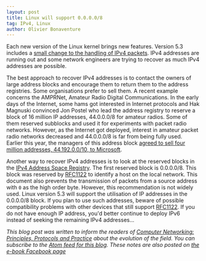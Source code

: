 ```yaml
---
layout: post
title: Linux will support 0.0.0.0/8
tag: IPv4, Linux
author: Olivier Bonaventure
---
```



Each new version of the Linux kernel brings new features. Version 5.3 includes a [small change to the handling of IPv4 packets](https://kernelnewbies.org/Linux_5.3#A_few_millions_of_new_IPv4_addresses). IPv4 addresses are running out and some network engineers are trying to recover as much IPv4 addresses are possible. 

The best approach to recover IPv4 addresses is to contact the owners of large address blocks and encourage them to return them to the address registries. Some organisations prefer to sell them. A recent example concerns the AMPRNet, Amateur Radio Digital Communications. In the early days of the Internet, some hams got interested in Internet protocols and Hak Magnuski convinced Jon Postel who lead the address registry to reserve a block of 16 million IP addresses, 44.0.0.0/8 for amateur radios. Some of them reserved subblocks and used it for experiments with packet radio networks. However, as the Internet got deployed, interest in amateur packet radio networks decreased and 44.0.0.0/8 is far from being fully used. Earlier this year, the managers of this address block [agreed to sell four million addresses, 44.192.0.0/10, to Microsoft](https://www.ampr.org/amprnet/).

Another way to recover IPv4 addresses is to look at the reserved blocks in the [IPv4 Address Space Registry](https://www.iana.org/assignments/ipv4-address-space/ipv4-address-space.xhtml). The first reserved block is 0.0.0.0/8. This block was reserved by [RFC1122](https://tools.ietf.org/html/rfc1122#section-3.2.1.3) to identify a host on the local network. This document also prevents the transmission of packets from a source address with `0` as the high order byte. However, this recommendation is not widely used. Linux version 5.3 will support the utilisation of IP addresses in the 0.0.0.0/8 block. If you plan to use such addresses, beware of possible compatibility problems with other devices that still support  [RFC1122](https://tools.ietf.org/html/rfc1122#section-3.2.1.3). If you do not have enough IP address, you'd better continue to deploy IPv6 instead of seeking the remaining IPv4 addresses...




*This blog post was written to inform the readers of [Computer Networking: Principles, Protocols and Practice](https://www.computer-networking.info) about the evolution of the field. You can subscribe to the [Atom feed for this blog](http://blog.computer-networking.info/feed.xml). These notes are also posted on [the e-book Facebook page](https://www.facebook.com/Computer-Networking-Principles-Protocols-and-Practice-129951043755620/)*